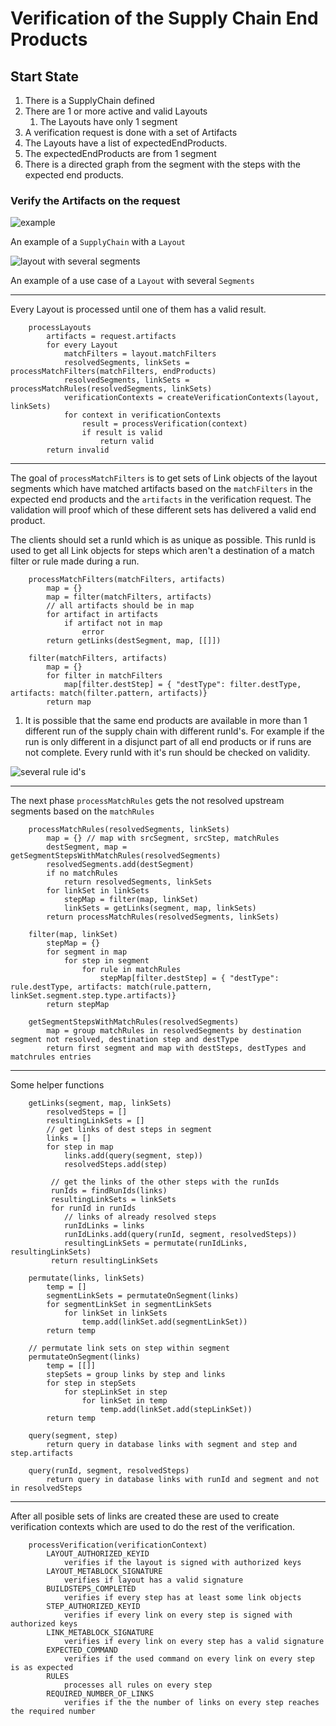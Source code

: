 # Verification of the Supply Chain End Products

## Start State

1. There is a SupplyChain defined
2. There are 1 or more active and valid Layouts
    1. The Layouts have only 1 segment
3. A verification request is done with a set of Artifacts
4. The Layouts have a list of expectedEndProducts.
5. The expectedEndProducts are from 1 segment
6. There is a directed graph from the segment with the steps with the expected end products.

### Verify the Artifacts on the request

![example](images/layout_example.png)

An example of a `SupplyChain` with a `Layout`

![layout with several segments](images/layout_with_several_segments.png)

An example of a use case of a `Layout` with several `Segments`

---
Every Layout is processed until one of them has a valid result.

```
    processLayouts
        artifacts = request.artifacts
        for every Layout
            matchFilters = layout.matchFilters
            resolvedSegments, linkSets = processMatchFilters(matchFilters, endProducts)
            resolvedSegments, linkSets = processMatchRules(resolvedSegments, linkSets)
            verificationContexts = createVerificationContexts(layout, linkSets)
            for context in verificationContexts
                result = processVerification(context)
                if result is valid
                    return valid
        return invalid
```
---
The goal of `processMatchFilters` is to get sets of Link objects of the layout segments which have matched artifacts based on the `matchFilters` in the expected end products and the `artifacts` in the verification request. The validation will proof which of these different sets has delivered a valid end product.

The clients should set a runId which is as unique as possible. This runId is used to get all Link objects for steps which aren't a destination of a match filter or rule made during a run.

```
    processMatchFilters(matchFilters, artifacts)
        map = {}
        map = filter(matchFilters, artifacts)
        // all artifacts should be in map
        for artifact in artifacts
            if artifact not in map
                error
        return getLinks(destSegment, map, [[]])
                
    filter(matchFilters, artifacts)
        map = {}
        for filter in matchFilters
            map[filter.destStep] = { "destType": filter.destType, artifacts: match(filter.pattern, artifacts)}
        return map
```
1. It is possible that the same end products are available in more than 1 different run of the supply chain with different runId's. For example if the run is only different in a disjunct part of all end products or if runs are not complete. Every runId with it's run should be checked on validity.

![several rule id's](images/several_ruleids.png)

---
The next phase `processMatchRules` gets the not resolved upstream segments based on the `matchRules`

```
    processMatchRules(resolvedSegments, linkSets)
        map = {} // map with srcSegment, srcStep, matchRules
        destSegment, map = getSegmentStepsWithMatchRules(resolvedSegments)
        resolvedSegments.add(destSegment)
        if no matchRules
            return resolvedSegments, linkSets
        for linkSet in linkSets
            stepMap = filter(map, linkSet)
            linkSets = getLinks(segment, map, linkSets)
        return processMatchRules(resolvedSegments, linkSets)
                
    filter(map, linkSet)
        stepMap = {}
        for segment in map
            for step in segment
                for rule in matchRules
                    stepMap[filter.destStep] = { "destType": rule.destType, artifacts: match(rule.pattern, linkSet.segment.step.type.artifacts)}
        return stepMap
            
    getSegmentStepsWithMatchRules(resolvedSegments)
        map = group matchRules in resolvedSegments by destination segment not resolved, destination step and destType
        return first segment and map with destSteps, destTypes and matchrules entries
```
---
Some helper functions 

```
    getLinks(segment, map, linkSets)
        resolvedSteps = []
        resultingLinkSets = []
        // get links of dest steps in segment
        links = []
        for step in map
            links.add(query(segment, step))
            resolvedSteps.add(step)
                
         // get the links of the other steps with the runIds
         runIds = findRunIds(links)
         resultingLinkSets = linkSets
         for runId in runIds
            // links of already resolved steps
            runIdLinks = links
            runIdLinks.add(query(runId, segment, resolvedSteps))
            resultingLinkSets = permutate(runIdLinks, resultingLinkSets)
         return resultingLinkSets

    permutate(links, linkSets)
        temp = []
        segmentLinkSets = permutateOnSegment(links)
        for segmentLinkSet in segmentLinkSets
            for linkSet in linkSets
                temp.add(linkSet.add(segmentLinkSet))
        return temp
            
    // permutate link sets on step within segment
    permutateOnSegment(links)
        temp = [[]]
        stepSets = group links by step and links
        for step in stepSets
            for stepLinkSet in step
                for linkSet in temp
                    temp.add(linkSet.add(stepLinkSet))
        return temp
                    
    query(segment, step)
        return query in database links with segment and step and step.artifacts
              
    query(runId, segment, resolvedSteps)
        return query in database links with runId and segment and not in resolvedSteps
```



---

After all posible sets of links are created these are used to create verification contexts which are used to do the rest of the verification.


```
    processVerification(verificationContext)
        LAYOUT_AUTHORIZED_KEYID
            verifies if the layout is signed with authorized keys 
        LAYOUT_METABLOCK_SIGNATURE
            verifies if layout has a valid signature        
        BUILDSTEPS_COMPLETED
            verifies if every step has at least some link objects
        STEP_AUTHORIZED_KEYID
            verifies if every link on every step is signed with authorized keys
        LINK_METABLOCK_SIGNATURE
            verifies if every link on every step has a valid signature
        EXPECTED_COMMAND
            verifies if the used command on every link on every step is as expected
        RULES
            processes all rules on every step
        REQUIRED_NUMBER_OF_LINKS
            verifies if the the number of links on every step reaches the required number
```
        
    
    

